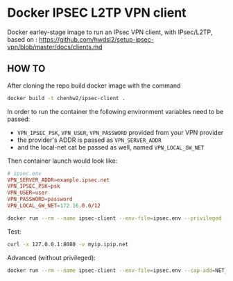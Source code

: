 # Docker IPSEC L2TP VPN client

Docker earley-stage image to run an IPsec VPN client, with IPsec/L2TP, based on : https://github.com/hwdsl2/setup-ipsec-vpn/blob/master/docs/clients.md

## HOW TO

After cloning the repo build docker image with the command

```bash
docker build -t chenhw2/ipsec-client .
```

In order to run the container the following environment variables need to be passed:

- `VPN_IPSEC_PSK`, `VPN_USER`, `VPN_PASSWORD` provided from your VPN provider
- the provider's ADDR is passed as `VPN_SERVER_ADDR`
- and the local-net cat be passed as well, named `VPN_LOCAL_GW_NET`

Then container launch would look like:

```conf
# ipsec.env
VPN_SERVER_ADDR=example.ipsec.net
VPN_IPSEC_PSK=psk
VPN_USER=user
VPN_PASSWORD=password
VPN_LOCAL_GW_NET=172.16.0.0/12
```

```bash
docker run --rm --name ipsec-client --env-file=ipsec.env --privileged -v=/lib/modules:/lib/modules:ro -p=8080:8080 chenhw2/ipsec-client
```

Test:

```bash
curl -x 127.0.0.1:8080 -v myip.ipip.net
```

Advanced (without privileged):

```bash
docker run --rm --name ipsec-client --env-file=ipsec.env --cap-add=NET_ADMIN --device=/dev/ppp --sysctl=net.ipv4.ip_forward=1 --sysctl=net.ipv4.conf.all.accept_redirects=0 --sysctl=net.ipv4.conf.all.send_redirects=0 --sysctl=net.ipv4.conf.all.rp_filter=0 --sysctl=net.ipv4.conf.default.accept_redirects=0 --sysctl=net.ipv4.conf.default.send_redirects=0 --sysctl=net.ipv4.conf.default.rp_filter=0 --sysctl=net.ipv4.conf.eth0.send_redirects=0 --sysctl=net.ipv4.conf.eth0.rp_filter=0 -v=/lib/modules:/lib/modules:ro -p=8080:8080 chenhw2/ipsec-client
```
